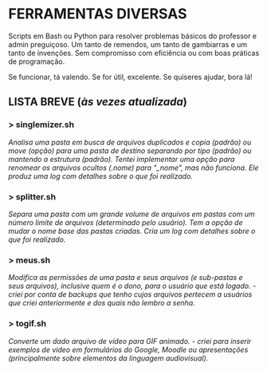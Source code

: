 # FERRAMENTAS DIVERSAS

Scripts em Bash ou Python para resolver problemas básicos do professor e admin preguiçoso.
Um tanto de remendos, um tanto de gambiarras e um tanto de invenções.
Sem compromisso com eficiência ou com boas práticas de programação.

Se funcionar, tá valendo.
Se for útil, excelente.
Se quiseres ajudar, bora lá!

## LISTA BREVE (*às vezes atualizada*)
### **> singlemizer.sh**
*Analisa uma pasta em busca de arquivos duplicados e copia (padrão) ou move (opção) para uma pasta de destino separando por tipo (padrão) ou mantendo a estrutura (padrão). Tentei implementar uma opção para renomear os arquivos ocultos (.nome) para "_nome", mas não funciona. Ele produz uma log com detalhes sobre o que foi realizado.*

### **> splitter.sh**
*Separa uma pasta com um grande volume de arquivos em pastas com um número limite de arquivos (determinado pelo usuário). Tem a opção de mudar o nome base das pastas criadas. Cria um log com detalhes sobre o que foi realizado.*

### **> meus.sh**
*Modifica as permissões de uma pasta e seus arquivos (e sub-pastas e seus arquivos), inclusive quem é o dono, para o usuário que está logado. - criei por conta de backups que tenho cujos arquivos pertecem a usuários que criei anteriormente e dos quais não lembro a senha.*

### **> togif.sh**
*Converte um dado arquivo de vídeo para GIF animado. - criei para inserir exemplos de vídeo em formulários do Google, Moodle ou apresentações (principalmente sobre elementos da linguagem audiovisual).*
